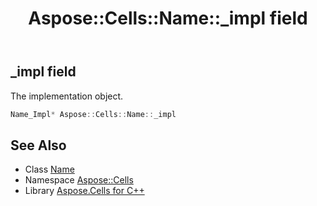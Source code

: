 ﻿---
title: Aspose::Cells::Name::_impl field
linktitle: _impl
second_title: Aspose.Cells for C++ API Reference
description: 'Aspose::Cells::Name::_impl field. The implementation object in C++.'
type: docs
weight: 2400
url: /cpp/aspose.cells/name/_impl/
---
## _impl field


The implementation object.

```cpp
Name_Impl* Aspose::Cells::Name::_impl
```

## See Also

* Class [Name](../)
* Namespace [Aspose::Cells](../../)
* Library [Aspose.Cells for C++](../../../)
